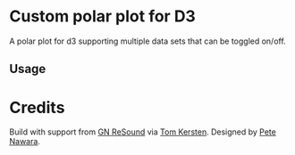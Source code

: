 Custom polar plot for D3
==========

A polar plot for d3 supporting multiple data sets that can be toggled on/off.

Usage
-------




Credits
=============

Build with support from [GN ReSound](http://www.gnresound.com/) via [Tom Kersten](https://tomkersten.github.io). Designed by [Pete Nawara](https://github.com/petebot).
